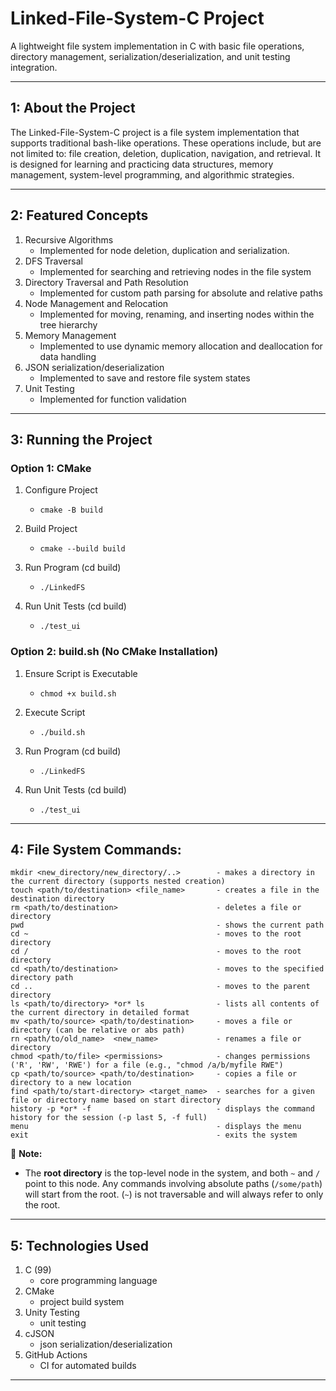 # Linked-File-System-C Project
A lightweight file system implementation in C with basic file operations, directory management, serialization/deserialization, and unit testing integration. 

---

## 1: About the Project
The Linked-File-System-C project is a file system implementation that supports traditional bash-like operations. These operations include, but are not limited to: file creation, deletion, duplication, navigation, and retrieval. It is designed for learning and practicing data structures, memory management, system-level programming, and algorithmic strategies.

---

## 2: Featured Concepts
1. Recursive Algorithms
   - Implemented for node deletion, duplication and serialization.
2. DFS Traversal
   - Implemented for searching and retrieving nodes in the file system
3. Directory Traversal and Path Resolution
   - Implemented for custom path parsing for absolute and relative paths 
4. Node Management and Relocation
   - Implemented for moving, renaming, and inserting nodes within the tree hierarchy
5. Memory Management
   - Implemented to use dynamic memory allocation and deallocation for data handling
6. JSON serialization/deserialization
   - Implemented to save and restore file system states
7. Unit Testing
   - Implemented for function validation
      
---

## 3: Running the Project

### Option 1: CMake
1. Configure Project
   - `cmake -B build`
     
2. Build Project
   - `cmake --build build`
     
3. Run Program (cd build)
   - `./LinkedFS`
     
4. Run Unit Tests (cd build)
   - `./test_ui`

### Option 2: build.sh (No CMake Installation)
1. Ensure Script is Executable
   - `chmod +x build.sh `
     
2. Execute Script
   - `./build.sh`
     
3. Run Program (cd build)
   - `./LinkedFS`
     
4. Run Unit Tests (cd build)
   - `./test_ui`
     
---

## 4: File System Commands:

```
mkdir <new_directory/new_directory/..>        - makes a directory in the current directory (supports nested creation)
touch <path/to/destination> <file_name>       - creates a file in the destination directory
rm <path/to/destination>                      - deletes a file or directory
pwd                                           - shows the current path
cd ~                                          - moves to the root directory
cd /                                          - moves to the root directory
cd <path/to/destination>                      - moves to the specified directory path
cd ..                                         - moves to the parent directory
ls <path/to/directory> *or* ls                - lists all contents of the current directory in detailed format
mv <path/to/source> <path/to/destination>     - moves a file or directory (can be relative or abs path)
rn <path/to/old_name>  <new_name>             - renames a file or directory
chmod <path/to/file> <permissions>            - changes permissions ('R', 'RW', 'RWE') for a file (e.g., "chmod /a/b/myfile RWE")
cp <path/to/source> <path/to/destination>     - copies a file or directory to a new location
find <path/to/start-directory> <target_name>  - searches for a given file or directory name based on start directory
history -p *or* -f                            - displays the command history for the session (-p last 5, -f full)
menu                                          - displays the menu
exit                                          - exits the system
```
📝 **Note:**  
- The **root directory** is the top-level node in the system, and both `~` and `/` point to this node. Any commands involving absolute paths (`/some/path`) will start from the root. (`~`) is not traversable and will always refer to only the root.


---

## 5: Technologies Used
1. C (99)
   - core programming language
2. CMake
   - project build system
3. Unity Testing
   - unit testing
4. cJSON
   - json serialization/deserialization
5. GitHub Actions
   - CI for automated builds
  
---
